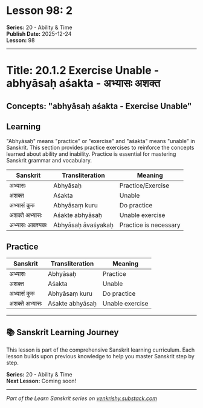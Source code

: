 # Lesson 98: 2

**Series:** 20 - Ability & Time  
**Publish Date:** 2025-12-24  
**Lesson:** 98

---

# Title: 20.1.2 Exercise Unable - abhyāsaḥ aśakta - अभ्यासः अशक्त
## Concepts: "abhyāsaḥ aśakta - Exercise Unable"

## Learning
"Abhyāsaḥ" means "practice" or "exercise" and "aśakta" means "unable" in Sanskrit. This section provides practice exercises to reinforce the concepts learned about ability and inability. Practice is essential for mastering Sanskrit grammar and vocabulary.

| Sanskrit           | Transliteration      | Meaning                          |
| ------------------ | -------------------- | -------------------------------- |
| अभ्यासः            | Abhyāsaḥ            | Practice/Exercise                |
| अशक्त              | Aśakta               | Unable                           |
| अभ्यासं कुरु       | Abhyāsaṃ kuru       | Do practice                      |
| अशक्ते अभ्यासः    | Aśakte abhyāsaḥ     | Unable exercise                  |
| अभ्यासः आवश्यकः    | Abhyāsaḥ āvaśyakaḥ  | Practice is necessary            |

## Practice
| Sanskrit           | Transliteration      | Meaning                          |
| ------------------ | -------------------- | -------------------------------- |
| अभ्यासः            | Abhyāsaḥ            | Practice                         |
| अशक्त              | Aśakta               | Unable                           |
| अभ्यासं कुरु       | Abhyāsaṃ kuru       | Do practice                      |
| अशक्ते अभ्यासः    | Aśakte abhyāsaḥ     | Unable exercise                  |

---

## 📚 Sanskrit Learning Journey

This lesson is part of the comprehensive Sanskrit learning curriculum. Each lesson builds upon previous knowledge to help you master Sanskrit step by step.

**Series:** 20 - Ability & Time  
**Next Lesson:** Coming soon!

---
*Part of the Learn Sanskrit series on [venkrishy.substack.com](https://venkrishy.substack.com/s/learn_sanskrit)*
